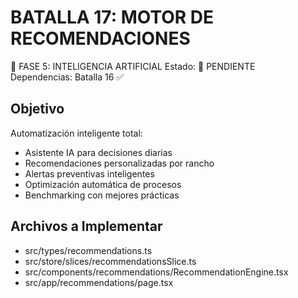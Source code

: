 # BATALLA 17: MOTOR DE RECOMENDACIONES

🤖 FASE 5: INTELIGENCIA ARTIFICIAL
Estado: 🔄 PENDIENTE  
Dependencias: Batalla 16 ✅

## Objetivo
Automatización inteligente total:
- Asistente IA para decisiones diarias
- Recomendaciones personalizadas por rancho
- Alertas preventivas inteligentes
- Optimización automática de procesos
- Benchmarking con mejores prácticas

## Archivos a Implementar
- src/types/recommendations.ts
- src/store/slices/recommendationsSlice.ts
- src/components/recommendations/RecommendationEngine.tsx
- src/app/recommendations/page.tsx
